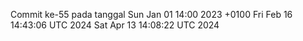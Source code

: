 Commit ke-55 pada tanggal Sun Jan 01 14:00 2023 +0100
Fri Feb 16 14:43:06 UTC 2024
Sat Apr 13 14:08:22 UTC 2024
